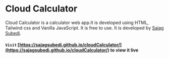 # Cloud Calculator
Cloud Calculator is a calculator web app.It is developed using HTML, Tailwind css and Vanilla JavaScript. It is free to use. It is developed by [Sajag Subedi](https://sajagsubedi.netlify.app).
 
#### `Visit` [https://sajagsubedi.github.io/cloudCalculator/](https://sajagsubedi.github.io/cloudCalculator/)  to view it live
